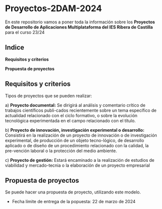 # Proyectos-2DAM-2024
En este repositorio vamos a poner toda la información sobre los **Proyectos de Desarrollo de Aplicaciones Multiplataforma del IES Ribera de Castilla** para el curso 23/24

## Indice

**Requisitos y criterios**

**Propuesta de proyectos**



## Requisitos y criterios

Tipos de proyectos que se pueden realizar:

a) **Proyecto documental:** Se dirigirá al análisis y comentario crítico de trabajos científicos publi-cados recientemente sobre un tema específico de actualidad relacionado con el ciclo formativo, o sobre la evolución tecnológica experimentada en el campo relacionado con el título.

b) **Proyecto de innovación, investigación experimental o desarrollo:** Consistirá en la realización de un proyecto de innovación o de investigación experimental, de producción de un objeto tecno-lógico, de desarrollo aplicado o de diseño de un procedimiento relacionado con la calidad, la pre-vención laboral o la protección del medio ambiente.

c) **Proyecto de gestión:** Estará encaminado a la realización de estudios de viabilidad y mercado-tecnia o la elaboración de un proyecto empresarial



## Propuesta de proyectos

Se puede hacer una propuesta de proyecto, utilizando este modelo.

* Fecha límite de entrega de la popuesta: 22 de marzo de 2024
